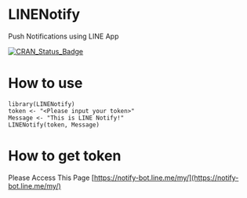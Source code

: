 # LINENotify
Push Notifications using LINE App


[![CRAN_Status_Badge](http://www.r-pkg.org/badges/version/LINENotify)](http://cran.r-project.org/package=LINENotify)

# How to use
```
library(LINENotify)
token <- "<Please input your token>"
Message <- "This is LINE Notify!"
LINENotify(token, Message)
```

# How to get token
Please Access This Page 
[https://notify-bot.line.me/my/](https://notify-bot.line.me/my/)
